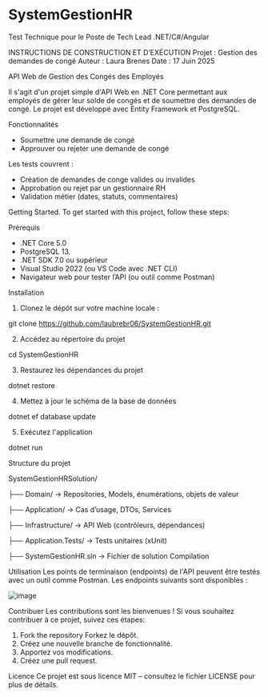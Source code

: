# SystemGestionHR
Test Technique pour le Poste de Tech Lead .NET/C#/Angular

INSTRUCTIONS DE CONSTRUCTION ET D’EXÉCUTION
Projet : Gestion des demandes de congé
Auteur : Laura Brenes 
Date : 17 Juin 2025

API Web de Gestion des Congés des Employés

Il s'agit d'un projet simple d'API Web en .NET Core permettant aux employés de gérer leur solde de congés et de soumettre des demandes de congé. Le projet est développé avec Entity Framework et PostgreSQL.

Fonctionnalités
-	Soumettre une demande de congé 
-	Approuver ou rejeter une demande de congé

Les tests couvrent :
- Création de demandes de conge valides ou invalides  
- Approbation ou rejet par un gestionnaire RH  
- Validation métier (dates, statuts, commentaires)

Getting Started.
To get started with this project, follow these steps:

Prérequis

- .NET Core 5.0
- PostgreSQL 13.
- .NET SDK 7.0 ou supérieur  
-	Visual Studio 2022 (ou VS Code avec .NET CLI)  
-	Navigateur web pour tester l’API (ou outil comme Postman)


Installation 

1.	Clonez le dépôt sur votre machine locale :
   
git clone https://github.com/laubrebr06/SystemGestionHR.git

2.	Accédez au répertoire du projet
   
cd SystemGestionHR

3.	Restaurez les dépendances du projet
   
dotnet restore

4.	Mettez à jour le schéma de la base de données
   
dotnet ef database update

5.	Exécutez l'application
    
dotnet run

Structure du projet

SystemGestionHRSolution/

├── Domain/                   → Repositories, Models, énumérations, objets de valeur

├── Application/              → Cas d’usage, DTOs, Services

├── Infrastructure/           → API Web (contrôleurs, dépendances)

├── Application.Tests/        → Tests unitaires (xUnit)

├── SystemGestionHR.sln   → Fichier de solution Compilation


Utilisation
Les points de terminaison (endpoints) de l'API peuvent être testés avec un outil comme Postman. Les endpoints suivants sont disponibles :

 ![image](https://github.com/user-attachments/assets/f8d9b202-f77b-4ce9-b584-2ce83ba805c0)

Contribuer
Les contributions sont les bienvenues ! Si vous souhaitez contribuer à ce projet, suivez ces étapes:
1.	Fork the repository Forkez le dépôt.
2.	Créez une nouvelle branche de fonctionnalité.
3.	Apportez vos modifications.
4.	Créez une pull request.
   
Licence
Ce projet est sous licence MIT – consultez le fichier LICENSE pour plus de détails.


